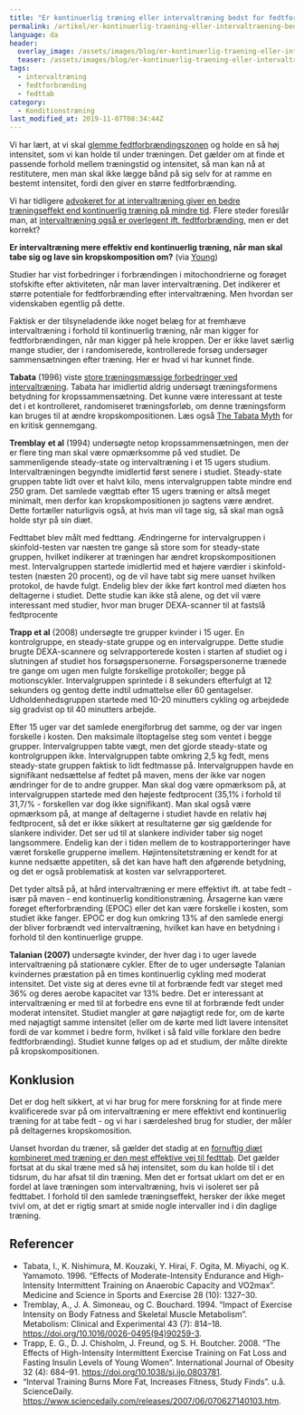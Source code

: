 ```yaml
---
title: "Er kontinuerlig træning eller intervaltræning bedst for fedtforbrændingen?"
permalink: /artikel/er-kontinuerlig-traening-eller-intervaltraening-bedst-for-fedtforbraendningen
language: da
header:
  overlay_image: /assets/images/blog/er-kontinuerlig-traening-eller-intervaltraening-bedst-for-fedtforbraendningen.jpg
  teaser: /assets/images/blog/er-kontinuerlig-traening-eller-intervaltraening-bedst-for-fedtforbraendningen.jpg
tags:
  - intervaltræning
  - fedtforbrænding
  - fedttab
category:
  - Konditionstræning
last_modified_at: 2019-11-07T08:34:44Z
---
```


Vi har lært, at vi skal [glemme fedtforbrændingszonen](http://www.motion-online.dk/glem-fedtforbraendingszonen/) og holde en så høj intensitet, som vi kan holde til under træningen. Det gælder om at finde et passende forhold mellem træningstid og intensitet, så man kan nå at restitutere, men man skal ikke lægge bånd på sig selv for at ramme en bestemt intensitet, fordi den giver en større fedtforbrænding.

Vi har tidligere [advokeret for at intervaltræning giver en bedre træningseffekt end kontinuerlig træning på mindre tid](/artikel/4-minutters-haard-intervaltraening-bedre-end-en-times-moderat-loeb). Flere steder foreslår man, at [intervaltræning også er overlegent ift. fedtforbrænding](http://www.alun.dk/traening/high-intensity-interval-training.html), men er det korrekt?

**Er intervaltræning mere effektiv end kontinuerlig træning, når man skal tabe sig og lave sin kropskomposition om?** (via [Young](http://www.tmuscle.com/free_online_article_issue/issue_636?s=indexTitle#interval-training-doesn-t-work))

Studier har vist forbedringer i forbrændingen i mitochondrierne og forøget stofskifte efter aktiviteten, når man laver intervaltræning. Det indikerer et større potentiale for fedtforbrænding efter intervaltræning. Men hvordan ser videnskaben egentlig på dette.

Faktisk er der tilsyneladende ikke noget belæg for at fremhæve intervaltræning i forhold til kontinuerlig træning, når man kigger for fedtforbrændingen, når man kigger på hele kroppen. Der er ikke lavet særlig mange studier, der i randomiserede, kontrollerede forsøg undersøger sammensætningen efter træning. Her er hvad vi har kunnet finde.

**Tabata** (1996) viste [store træningsmæssige forbedringer ved intervaltræning](/artikel/4-minutters-haard-intervaltraening-bedre-end-en-times-moderat-loeb). Tabata har imidlertid aldrig undersøgt træningsformens betydning for kropssammensætning. Det kunne være interessant at teste det i et kontrolleret, randomiseret træningsforløb, om denne træningsform kan bruges til at ændre kropskompositionen. Læs også [The Tabata Myth](https://robertsontrainingsystems.com/blog/the-tabata-myth/) for en kritisk gennemgang.

**Tremblay** **et al** (1994) undersøgte netop kropssammensætningen, men der er flere ting man skal være opmærksomme på ved studiet. De sammenligende steady-state og intervaltræning i et 15 ugers studium. Intervaltræningen begyndte imidlertid først senere i studiet. Steady-state gruppen tabte lidt over et halvt kilo, mens intervalgruppen tabte mindre end 250 gram. Det samlede vægttab efter 15 ugers træning er altså meget minimalt, men derfor kan kropskompositionen jo sagtens være ændret. Dette fortæller naturligvis også, at hvis man vil tage sig, så skal man også holde styr på sin diæt.

Fedttabet blev målt med fedttang. Ændringerne for intervalgruppen i skinfold-testen var næsten tre gange så store som for steady-state gruppen, hvilket indikerer at træningen har ændret kropskompositionen mest. Intervalgruppen startede imidlertid med et højere værdier i skinfold-testen (næsten 20 procent), og de vil have tabt sig mere uanset hvilken protokol, de havde fulgt. Endelig blev der ikke ført kontrol med diæten hos deltagerne i studiet. Dette studie kan ikke stå alene, og det vil være interessant med studier, hvor man bruger DEXA-scanner til at fastslå fedtprocente

**Trapp et al** (2008) undersøgte tre grupper kvinder i 15 uger. En kontrolgruppe, en steady-state gruppe og en intervalgruppe. Dette studie brugte DEXA-scannere og selvrapporterede kosten i starten af studiet og i slutningen af studiet hos forsøgspersonerne. Forsøgspersonerne trænede tre gange om ugen men fulgte forskellige protokoller; begge på motionscykler. Intervalgruppen sprintede i 8 sekunders efterfulgt at 12 sekunders og gentog dette indtil udmattelse eller 60 gentagelser. Udholdenhedsgruppen startede med 10-20 minutters cykling og arbejdede sig gradvist op til 40 minutters arbejde.

Efter 15 uger var det samlede energiforbrug det samme, og der var ingen forskelle i kosten. Den maksimale iltoptagelse steg som ventet i begge grupper. Intervalgruppen tabte vægt, men det gjorde steady-state og kontrolgruppen ikke. Intervalgruppen tabte omkring 2,5 kg fedt, mens steady-state gruppen faktisk to lidt fedtmasse på. Intervalgruppen havde en signifikant nedsættelse af fedtet på maven, mens der ikke var nogen ændringer for de to andre grupper. Man skal dog være opmærksom på, at intervalgruppen startede med den højeste fedtprocent (35,1% i forhold til 31,7/% - forskellen var dog ikke signifikant). Man skal også være opmærksom på, at mange af deltagerne i studiet havde en relativ høj fedtprocent, så det er ikke sikkert at resultaterne gør sig gældende for slankere individer. Det ser ud til at slankere individer taber sig noget langsommere. Endelig kan der i tiden mellem de to kostrapporteringer have været forskelle grupperne imellem. Højintensitetstræning er kendt for at kunne nedsætte appetiten, så det kan have haft den afgørende betydning, og det er også problematisk at kosten var selvrapporteret.

Det tyder altså på, at hård intervaltræning er mere effektivt ift. at tabe fedt - især på maven - end kontinuerlig konditionstræning. Årsagerne kan være forøget efterforbrænding (EPOC) eller det kan være forskelle i kosten, som studiet ikke fanger. EPOC er dog kun omkring 13% af den samlede energi der bliver forbrændt ved intervaltræning, hvilket kan have en betydning i forhold til den kontinuerlige gruppe.

**Talanian (2007)** undersøgte kvinder, der hver dag i to uger lavede intervaltræning på stationære cykler. Efter de to uger undersøgte Talanian kvindernes præstation på en times kontinuerlig cykling med moderat intensitet. Det viste sig at deres evne til at forbrænde fedt var steget med 36% og deres aerobe kapacitet var 13% bedre. Det er interessant at intervaltræning er med til at forbedre ens evne til at forbrænde fedt under moderat intensitet. Studiet mangler at gøre nøjagtigt rede for, om de kørte med nøjagtigt samme intensitet (eller om de kørte med lidt lavere intensitet fordi de var kommet i bedre form, hvilket i så fald ville forklare den bedre fedtforbrænding). Studiet kunne følges op ad et studium, der målte direkte på kropskompositionen.

Konklusion
----------

Det er dog helt sikkert, at vi har brug for mere forskning for at finde mere kvalificerede svar på om intervaltræning er mere effektivt end kontinuerlig træning for at tabe fedt - og vi har i særdeleshed brug for studier, der måler på deltagernes kropskomosition.

Uanset hvordan du træner, så gælder det stadig at en [fornuftig diæt kombineret med træning er den mest effektive vej til fedttab](https://www.motion-online.dk/motions-slankekuren/). Det gælder fortsat at du skal træne med så høj intensitet, som du kan holde til i det tidsrum, du har afsat til din træning. Men det er fortsat uklart om det er en fordel at lave træningen som intervaltræning, hvis vi isoleret ser på fedttabet. I forhold til den samlede træningseffekt, hersker der ikke meget tvivl om, at det er rigtig smart at smide nogle intervaller ind i din daglige træning.

Referencer
----------

- Tabata, I., K. Nishimura, M. Kouzaki, Y. Hirai, F. Ogita, M. Miyachi, og K. Yamamoto. 1996. “Effects of Moderate-Intensity Endurance and High-Intensity Intermittent Training on Anaerobic Capacity and VO2max”. Medicine and Science in Sports and Exercise 28 (10): 1327–30.
- Tremblay, A., J. A. Simoneau, og C. Bouchard. 1994. “Impact of Exercise Intensity on Body Fatness and Skeletal Muscle Metabolism”. Metabolism: Clinical and Experimental 43 (7): 814–18. <https://doi.org/10.1016/0026-0495(94)90259-3>.
- Trapp, E. G., D. J. Chisholm, J. Freund, og S. H. Boutcher. 2008. “The Effects of High-Intensity Intermittent Exercise Training on Fat Loss and Fasting Insulin Levels of Young Women”. International Journal of Obesity 32 (4): 684–91. <https://doi.org/10.1038/sj.ijo.0803781>.
- “Interval Training Burns More Fat, Increases Fitness, Study Finds”. u.å. ScienceDaily. <https://www.sciencedaily.com/releases/2007/06/070627140103.htm>.
